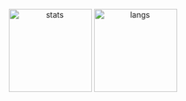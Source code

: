 <p align="center">
  <img src="https://github-readme-stats.vercel.app/api?username=pargat-apps&show_icons=true&theme=tokyonight" alt="stats" height="150"/>
  <img src="https://github-readme-stats.vercel.app/api/top-langs/?username=pargat-apps&layout=compact&theme=tokyonight" alt="langs" height="150"/>
</p>
